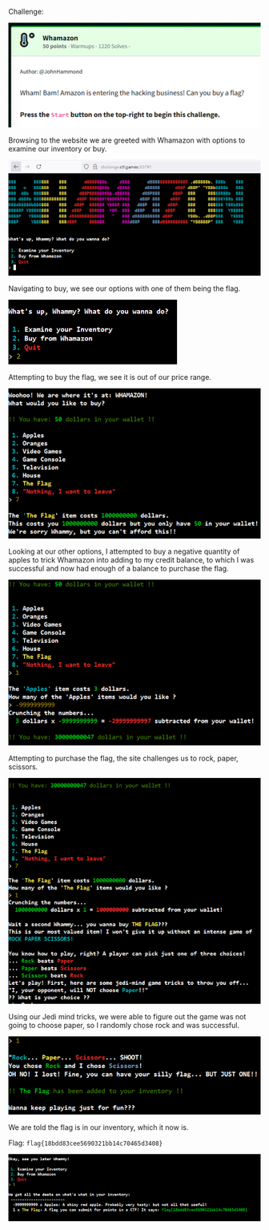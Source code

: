 Challenge:

![Alt text](images/1.challenge.PNG)

Browsing to the website we are greeted with Whamazon with options to examine our inventory or buy.

![Alt text](images/2.web.PNG)

Navigating to buy, we see our options with one of them being the flag.

![Alt text](images/3.buy.PNG)

Attempting to buy the flag, we see it is out of our price range.

![Alt text](images/4.buyflag.PNG)

Looking at our other options, I attempted to buy a negative quantity of apples to trick Whamazon into adding to my credit balance, to which I was successful and now had enough of a balance to purchase the flag.

![Alt text](images/5.underflow.PNG)

Attempting to purchase the flag, the site challenges us to rock, paper, scissors.


![Alt text](images/6.buyflag.PNG)

Using our Jedi mind tricks, we were able to figure out the game was not going to choose paper, so I randomly chose rock and was successful.

![Alt text](images/7.rockpaperscissors.PNG)

We are told the flag is in our inventory, which it now is.


Flag: ```flag{18bdd83cee5690321bb14c70465d3408}```

![Alt text](images/8.flag.PNG)